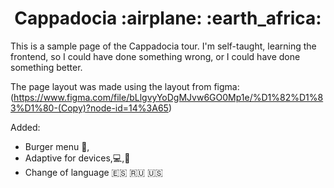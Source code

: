 <h1 align="center">Cappadocia :airplane: :earth_africa: </h1>

This is a sample page of the Cappadocia tour. I'm self-taught, learning the frontend, so I could have done something wrong, or I could have done something better. 

The page layout was made using the layout from figma:(https://www.figma.com/file/bLlgvyYoDgMJvw6GO0Mp1e/%D1%82%D1%83%D1%80-(Copy)?node-id=14%3A65)

Added:

- Burger menu :hamburger:,
- Adaptive for devices,:computer:,:iphone:
- Change of language :es: :ru: :us:

